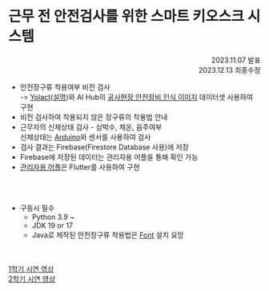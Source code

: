 ﻿# 근무 전 안전검사를 위한 스마트 키오스크 시스템

<div style="text-align: right"> 2023.11.07 발표 <br> 2023.12.13 최종수정 </div>

- 안전장구류 착용여부 비전 검사<br>-> [Yolact](https://github.com/dbolya/yolact)([설명](/Yolact_README.md))와 AI Hub의 [공사현장 안전장비 인식 이미지](https://www.aihub.or.kr/aihubdata/data/view.do?currMenu=115&topMenu=100&aihubDataSe=realm&dataSetSn=163) 데이터셋 사용하여 구현
- 비전 검사하여 착용되지 않은 장구류의 착용법 안내
- 근무자의 신체상태 검사 - 심박수, 체온, 음주여부<br>신체상태는 [Arduino](https://github.com/PoloCeleste/LifeVision_Arduio)와 센서를 사용하여 검사
- 검사 결과는 Firebase(Firestore Database 사용)에 저장
- Firebase에 저장된 데이터는 관리자용 어플을 통해 확인 가능
- [관리자용 어플](https://github.com/PoloCeleste/LifeVision_App)은 Flutter를 사용하여 구현

<br><br>

- 구동시 필수
  - Python 3.9 ~
  - JDK 19 or 17
  - Java로 제작된 안전장구류 착용법은 [Font](/JavaFont) 설치 요망

<br><br>
[1학기 시연 영상](https://www.youtube.com/watch?v=SbFfPqBx5S4) <br>
[2학기 시연 영상](https://www.youtube.com/watch?v=khaTaEOExCo)<br>
